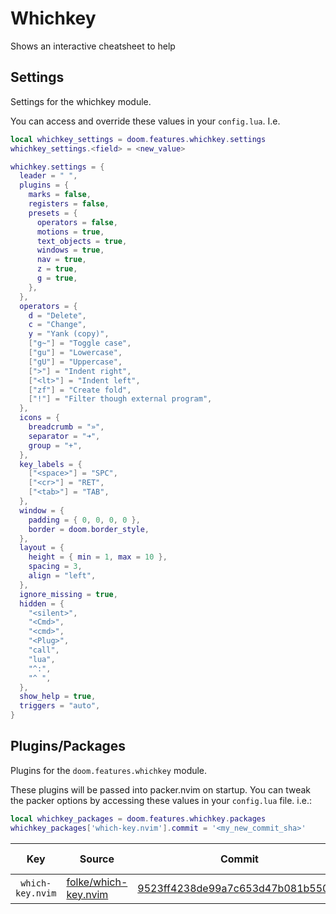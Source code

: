 # Whichkey

Shows an interactive cheatsheet to help


## Settings

Settings for the whichkey module.

You can access and override these values in your `config.lua`. I.e.
```lua
local whichkey_settings = doom.features.whichkey.settings
whichkey_settings.<field> = <new_value>
```
```lua
whichkey.settings = {
  leader = " ",
  plugins = {
    marks = false,
    registers = false,
    presets = {
      operators = false,
      motions = true,
      text_objects = true,
      windows = true,
      nav = true,
      z = true,
      g = true,
    },
  },
  operators = {
    d = "Delete",
    c = "Change",
    y = "Yank (copy)",
    ["g~"] = "Toggle case",
    ["gu"] = "Lowercase",
    ["gU"] = "Uppercase",
    [">"] = "Indent right",
    ["<lt>"] = "Indent left",
    ["zf"] = "Create fold",
    ["!"] = "Filter though external program",
  },
  icons = {
    breadcrumb = "»",
    separator = "➜",
    group = "+",
  },
  key_labels = {
    ["<space>"] = "SPC",
    ["<cr>"] = "RET",
    ["<tab>"] = "TAB",
  },
  window = {
    padding = { 0, 0, 0, 0 },
    border = doom.border_style,
  },
  layout = {
    height = { min = 1, max = 10 },
    spacing = 3,
    align = "left",
  },
  ignore_missing = true,
  hidden = {
    "<silent>",
    "<Cmd>",
    "<cmd>",
    "<Plug>",
    "call",
    "lua",
    "^:",
    "^ ",
  },
  show_help = true,
  triggers = "auto",
}
```



## Plugins/Packages

Plugins for the `doom.features.whichkey` module.

These plugins will be passed into packer.nvim on startup.  You can tweak
the packer options by accessing these values in your `config.lua` file.
i.e.:

```lua
local whichkey_packages = doom.features.whichkey.packages
whichkey_packages['which-key.nvim'].commit = '<my_new_commit_sha>'
```

|            Key |               Source |                            Commit | Is Lazy? |
| -------------- | -------------------- | --------------------------------- | -------- |
| <code> which-key.nvim </code> | [folke/which-key.nvim](https://github.com/folke/which-key.nvim) | [9523ff4238de99a7c653d47b081b5506d](https://github.com/folke/which-key.nvim/commit/6885b669523ff4238de99a7c653d47b081b5506d) |          |
